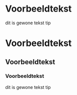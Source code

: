 # Voorbeeldtekst
dit is gewone tekst
tip

# Voorbeeldtekst
## Voorbeeldtekst
### Voorbeeldtekst
dit is gewone tekst
tip
